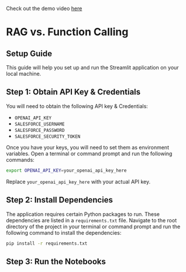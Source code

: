 Check out the demo video [here](https://www.youtube.com/watch?v=Dpll7izWKEQ&ab_channel=CodiLime)


# RAG vs. Function Calling
## Setup Guide

This guide will help you set up and run the Streamlit application on your local machine.

## Step 1: Obtain API Key & Credentials

You will need to obtain the following API key & Credentials:

- `OPENAI_API_KEY`
- `SALESFORCE_USERNAME`
- `SALESFORCE_PASSWORD`
- `SALESFORCE_SECURITY_TOKEN`


Once you have your keys, you will need to set them as environment variables. Open a terminal or command prompt and run the following commands:

```bash
export OPENAI_API_KEY=your_openai_api_key_here
```

Replace `your_openai_api_key_here` with your actual API key.

## Step 2: Install Dependencies

The application requires certain Python packages to run. These dependencies are listed in a `requirements.txt` file.
Navigate to the root directory of the project in your terminal or command prompt and run the following command to install the dependencies:

```bash
pip install -r requirements.txt
```


## Step 3: Run the Notebooks

